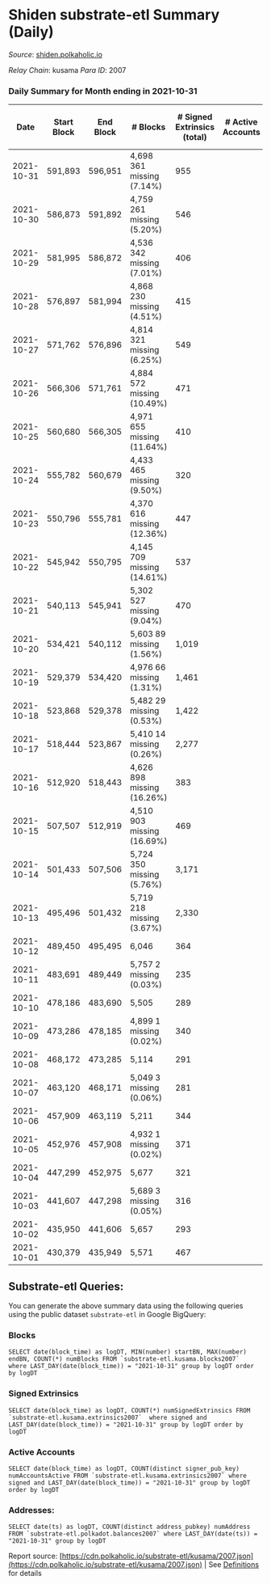 # Shiden substrate-etl Summary (Daily)

_Source_: [shiden.polkaholic.io](https://shiden.polkaholic.io)

*Relay Chain*: kusama
*Para ID*: 2007



### Daily Summary for Month ending in 2021-10-31


| Date | Start Block | End Block | # Blocks | # Signed Extrinsics (total) | # Active Accounts | # Passive | # New | # Addresses with Balances | # Events | # Transfers | # XCM Transfers In | # XCM Transfers Out |
| ---- | ----------- | --------- | -------- | --------------------------- | ----------------- | --------- | ----- | ------------------------- | -------- | ----------- | ------------------ | ------------------- |
| 2021-10-31 | 591,893 | 596,951 | 4,698 361 missing (7.14%) | 955 |  |  |  | 26,217 | 38,581 | 6,693 ($2,089,795.72) |   |   |
| 2021-10-30 | 586,873 | 591,892 | 4,759 261 missing (5.20%) | 546 |  |  |  |  | 40,644 | 6,518 ($2,390,536.32) |   |   |
| 2021-10-29 | 581,995 | 586,872 | 4,536 342 missing (7.01%) | 406 |  |  |  |  | 42,574 | 6,597 ($2,535,328.48) |   |   |
| 2021-10-28 | 576,897 | 581,994 | 4,868 230 missing (4.51%) | 415 |  |  |  |  | 12,001 | 3,017 ($765,755.91) |   |   |
| 2021-10-27 | 571,762 | 576,896 | 4,814 321 missing (6.25%) | 549 |  |  |  |  | 23,734 | 4,126 ($1,911,762.69) |   |   |
| 2021-10-26 | 566,306 | 571,761 | 4,884 572 missing (10.49%) | 471 |  |  |  |  | 38,732 | 6,403 ($4,766,993.24) |   |   |
| 2021-10-25 | 560,680 | 566,305 | 4,971 655 missing (11.64%) | 410 |  |  |  |  | 42,501 | 6,808 ($2,435,486.89) |   |   |
| 2021-10-24 | 555,782 | 560,679 | 4,433 465 missing (9.50%) | 320 |  |  |  |  | 37,218 | 5,992 ($1,094,408.00) |   |   |
| 2021-10-23 | 550,796 | 555,781 | 4,370 616 missing (12.36%) | 447 |  |  |  |  | 41,987 | 6,314 ($1,536,884.49) |   |   |
| 2021-10-22 | 545,942 | 550,795 | 4,145 709 missing (14.61%) | 537 |  |  |  |  | 63,801 | 9,968 ($3,103,107.07) |   |   |
| 2021-10-21 | 540,113 | 545,941 | 5,302 527 missing (9.04%) | 470 |  |  |  |  | 44,412 | 8,171 ($4,952,230.32) |   |   |
| 2021-10-20 | 534,421 | 540,112 | 5,603 89 missing (1.56%) | 1,019 |  |  |  |  | 17,404 | 5,159 ($1,511,852.06) |   |   |
| 2021-10-19 | 529,379 | 534,420 | 4,976 66 missing (1.31%) | 1,461 |  |  |  |  | 15,074 | 4,596 ($1,897,832.66) |   |   |
| 2021-10-18 | 523,868 | 529,378 | 5,482 29 missing (0.53%) | 1,422 |  |  |  |  | 16,929 | 5,255 ($1,724,137.53) |   |   |
| 2021-10-17 | 518,444 | 523,867 | 5,410 14 missing (0.26%) | 2,277 |  |  |  |  | 18,293 | 5,389 ($2,300,992.62) |   |   |
| 2021-10-16 | 512,920 | 518,443 | 4,626 898 missing (16.26%) | 383 |  |  |  |  | 15,912 | 5,004 ($1,778,810.37) |   |   |
| 2021-10-15 | 507,507 | 512,919 | 4,510 903 missing (16.69%) | 469 |  |  |  |  | 16,999 | 5,031 ($2,769,165.59) |   |   |
| 2021-10-14 | 501,433 | 507,506 | 5,724 350 missing (5.76%) | 3,171 |  |  |  |  | 19,669 | 5,410 ($2,425,024.83) |   |   |
| 2021-10-13 | 495,496 | 501,432 | 5,719 218 missing (3.67%) | 2,330 |  |  |  |  | 24,699 | 6,006 ($3,168,888.71) |   |   |
| 2021-10-12 | 489,450 | 495,495 | 6,046  | 364 |  |  |  |  | 22,162 | 6,530 ($1,888,676.37) |   |   |
| 2021-10-11 | 483,691 | 489,449 | 5,757 2 missing (0.03%) | 235 |  |  |  |  | 20,981 | 6,128 ($903,455.77) |   |   |
| 2021-10-10 | 478,186 | 483,690 | 5,505  | 289 |  |  |  |  | 20,616 | 5,933 ($527,069.57) |   |   |
| 2021-10-09 | 473,286 | 478,185 | 4,899 1 missing (0.02%) | 340 |  |  |  |  | 20,615 | 5,621 ($2,821,423.83) |   |   |
| 2021-10-08 | 468,172 | 473,285 | 5,114  | 291 |  |  |  |  | 18,623 | 5,497 ($2,139,968.31) |   |   |
| 2021-10-07 | 463,120 | 468,171 | 5,049 3 missing (0.06%) | 281 |  |  |  |  | 19,759 | 5,433 ($1,136,105.27) |   |   |
| 2021-10-06 | 457,909 | 463,119 | 5,211  | 344 |  |  |  |  | 22,318 | 5,741 ($4,089,731.61) |   |   |
| 2021-10-05 | 452,976 | 457,908 | 4,932 1 missing (0.02%) | 371 |  |  |  |  | 20,705 | 5,477 ($774,820.34) |   |   |
| 2021-10-04 | 447,299 | 452,975 | 5,677  | 321 |  |  |  |  | 26,295 | 6,460 ($907,485.68) |   |   |
| 2021-10-03 | 441,607 | 447,298 | 5,689 3 missing (0.05%) | 316 |  |  |  |  | 24,834 | 6,269 ($1,392,844.62) |   |   |
| 2021-10-02 | 435,950 | 441,606 | 5,657  | 293 |  |  |  |  | 26,027 | 6,203 ($1,696,750.42) |   |   |
| 2021-10-01 | 430,379 | 435,949 | 5,571  | 467 |  |  |  |  | 35,892 | 7,204 ($4,025,773.35) |   |   |

## Substrate-etl Queries:
You can generate the above summary data using the following queries using the public dataset `substrate-etl` in Google BigQuery:


### Blocks
```
SELECT date(block_time) as logDT, MIN(number) startBN, MAX(number) endBN, COUNT(*) numBlocks FROM `substrate-etl.kusama.blocks2007`  where LAST_DAY(date(block_time)) = "2021-10-31" group by logDT order by logDT
```


### Signed Extrinsics
```
SELECT date(block_time) as logDT, COUNT(*) numSignedExtrinsics FROM `substrate-etl.kusama.extrinsics2007`  where signed and LAST_DAY(date(block_time)) = "2021-10-31" group by logDT order by logDT
```


### Active Accounts
```
SELECT date(block_time) as logDT, COUNT(distinct signer_pub_key) numAccountsActive FROM `substrate-etl.kusama.extrinsics2007` where signed and LAST_DAY(date(block_time)) = "2021-10-31" group by logDT order by logDT
```


### Addresses:
```
SELECT date(ts) as logDT, COUNT(distinct address_pubkey) numAddress FROM `substrate-etl.polkadot.balances2007` where LAST_DAY(date(ts)) = "2021-10-31" group by logDT
```



Report source: [https://cdn.polkaholic.io/substrate-etl/kusama/2007.json](https://cdn.polkaholic.io/substrate-etl/kusama/2007.json) | See [Definitions](/DEFINITIONS.md) for details
